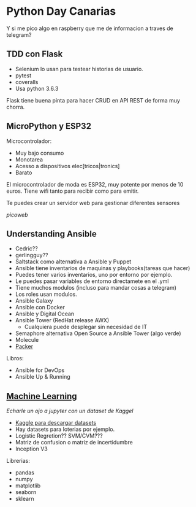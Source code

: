 # Python Day Canarias

Y si me pico algo en raspberry que me de informacion a traves de telegram?

## TDD con Flask

  - Selenium lo usan para testear historias de usuario.
  - pytest
  - coveralls
  - Usa python 3.6.3

Flask tiene buena pinta para hacer CRUD en API REST  de forma muy chorra.


## MicroPython y ESP32

Microcontrolador: 
  - Muy bajo consumo
  - Monotarea
  - Acesso a dispositivos elec[tricos|tronics]
  - Barato

El microcontrolador de moda es ESP32, muy potente por menos de 10 euros. Tiene wifi tanto para recibir como para emitir.

Te puedes crear un servidor web para gestionar diferentes sensores

*picoweb*

## Understanding Ansible

  - Cedric??
  - gerlingguy??
  - Saltstack como alternativa a Ansible y Puppet
  - Ansible tiene inventarios de maquinas y playbooks(tareas que hacer)
  - Puedes tener varios inventarios, uno por entorno por ejemplo.
  - Le puedes pasar variables de entorno directamete en el .yml
  - Tiene muchos modulos (incluso para mandar cosas a telegram)
  - Los roles usan modulos.
  - Ansible Galaxy
  - Ansible con Docker
  - Ansible y Digital Ocean
  - Ansible Tower (RedHat release AWX)
    - Cualquiera puede desplegar sin necesidad de IT
  - Semaphore alternativa Open Source a Ansible Tower (algo verde)
  - Molecule
  - [Packer](https://www.packer.io/)

Libros:
  - Ansible for DevOps 
  - Ansible Up & Running 

## [Machine Learning](https://github.com/aalvarez/MachineLearning_Python/blob/master/PyoPyo2017%20Di'Caprio%20y%20el%20Titanic.ipynb) 

*Echarle un ojo a jupyter con un dataset de Kaggel* 

  - [Kaggle para descargar datasets](https://www.kaggle.com/datasets)
  - Hay datasets para loterias por ejemplo.
  - Logistic Regretion?? SVM/CVM???
  - Matriz de confusion o matriz de incertidumbre 
  - Inception V3


Librerias:
  - pandas
  - numpy
  - matplotlib
  - seaborn
  - sklearn




